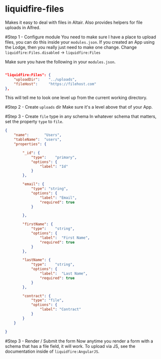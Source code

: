 liquidfire-files
================

Makes it easy to deal with files in Altair. Also provides helpers for file uploads in Alfred. 

#Step 1 - Configure module
You need to make sure I have a place to upload files, you can do this inside your `modules.json`. If you created an App using the Lodge, then
you really just need to make one change. Change `liquidfire:Files.disabled` -> `liquidfire:Files` 

Make sure you have the following in your `modules.json`.

```json

"liquidfire:Files": {
    "uploadDir":    "../uploads",
    "fileHost":     "https://filehost.com"
},

```

This will tell me to look one level up from the current working directory.

#Step 2 - Create `uploads` dir
Make sure it's a level above that of your App.


#Step 3 - Create `file` type in any schema
In whatever schema that matters, set the property `type` to `file`.

```json
{
    "name":       "Users",
    "tableName":  "users",
    "properties": {

        "_id": {
            "type":    "primary",
            "options": {
                "label": "Id"
            }
        },

        "email": {
            "type": "string",
            "options": {
                "label": "Email",
                "required": true
            }

        },

        "firstName": {
            "type":    "string",
            "options": {
                "label":  "First Name",
                "required": true
            }
        },

        "lastName": {
            "type":    "string",
            "options": {
                "label":  "Last Name",
                "required": true
            }
        },

        "contract": {
            "type": "file",
            "options": {
                "label": "Contract"
            }
        }
    }

}


```

#Step 3 - Render / Submit the form
Now anytime you render a form with a schema that has a file field, it will work. To upload via JS, see the documentation inside of `liquidfire:AngularJS`.
